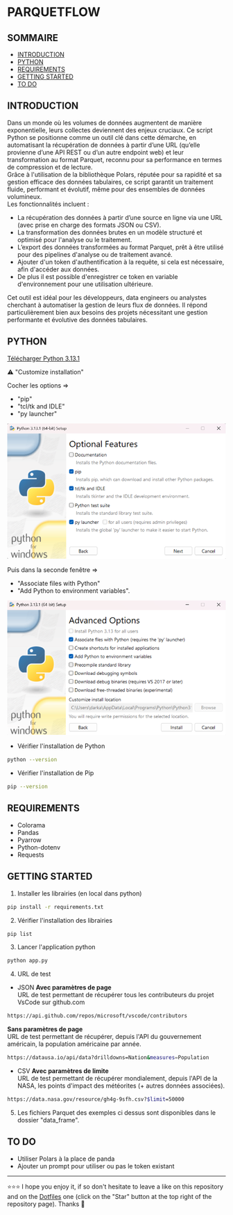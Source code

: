# PARQUETFLOW

## SOMMAIRE
- [INTRODUCTION](#introduction)
- [PYTHON](#python)
- [REQUIREMENTS](#requirements)
- [GETTING STARTED](#getting-started)
- [TO DO](#to-do)

## INTRODUCTION
Dans un monde où les volumes de données augmentent de manière exponentielle, leurs collectes deviennent des enjeux cruciaux. Ce script Python se positionne comme un outil clé dans cette démarche, en automatisant la récupération de données à partir d’une URL (qu’elle provienne d’une API REST ou d’un autre endpoint web) et leur transformation au format Parquet, reconnu pour sa performance en termes de compression et de lecture.  
Grâce à l'utilisation de la bibliothèque Polars, réputée pour sa rapidité et sa gestion efficace des données tabulaires, ce script garantit un traitement fluide, performant et évolutif, même pour des ensembles de données volumineux.  
Les fonctionnalités incluent :
- La récupération des données à partir d’une source en ligne via une URL (avec prise en charge des formats JSON ou CSV).
- La transformation des données brutes en un modèle structuré et optimisé pour l'analyse ou le traitement.
- L’export des données transformées au format Parquet, prêt à être utilisé pour des pipelines d'analyse ou de traitement avancé.
- Ajouter d'un token d'authentification à la requête, si cela est nécessaire, afin d'accéder aux données.
- De plus il est possible d'enregistrer ce token en variable d'environnement pour une utilisation ultérieure.  

Cet outil est idéal pour les développeurs, data engineers ou analystes cherchant à automatiser la gestion de leurs flux de données. Il répond particulièrement bien aux besoins des projets nécessitant une gestion performante et évolutive des données tabulaires.

## PYTHON
[Télécharger Python 3.13.1](https://www.python.org/downloads/)  

⚠️ "Customize installation"  

Cocher les options =>  
- "pip"  
- "tcl/tk and IDLE"  
- "py launcher"  

![Installation Python 1](https://github.com/EmmanuelLefevre/MarkdownImg/blob/main/py_install.png)  

Puis dans la seconde fenêtre =>  
- "Associate files with Python"  
- "Add Python to environment variables".  

![Installation Python 2](https://github.com/EmmanuelLefevre/MarkdownImg/blob/main/py_install_2.png)  

- Vérifier l'installation de Python
```bash
python --version
```
- Vérifier l'installation de Pip
```bash
pip --version
```

## REQUIREMENTS
- Colorama
- Pandas
- Pyarrow
- Python-dotenv
- Requests

## GETTING STARTED
1. Installer les librairies (en local dans python)
```bash
pip install -r requirements.txt
```
2. Vérifier l'installation des librairies
```bash
pip list
```
3. Lancer l'application python
```bash
python app.py
```
4. URL de test
- JSON
**Avec paramètres de page**  
URL de test permettant de récupérer tous les contributeurs du projet VsCode sur github.com
```bash
https://api.github.com/repos/microsoft/vscode/contributors
```
**Sans paramètres de page**  
URL de test permettant de récupérer, depuis l'API du gouvernement américain, la population américaine par année.
```bash
https://datausa.io/api/data?drilldowns=Nation&measures=Population
```
- CSV
**Avec paramètres de limite**  
URL de test permettant de récupérer mondialement, depuis l'API de la NASA, les points d'impact des météorites (+ autres données associées).
```bash
https://data.nasa.gov/resource/gh4g-9sfh.csv?$limit=50000
```
5. Les fichiers Parquet des exemples ci dessus sont disponibles dans le dossier "data_frame".

## TO DO
- Utiliser Polars à la place de panda
- Ajouter un prompt pour utiliser ou pas le token existant

***

⭐⭐⭐ I hope you enjoy it, if so don't hesitate to leave a like on this repository and on the [Dotfiles](https://github.com/EmmanuelLefevre/Dotfiles) one (click on the "Star" button at the top right of the repository page). Thanks 🤗
